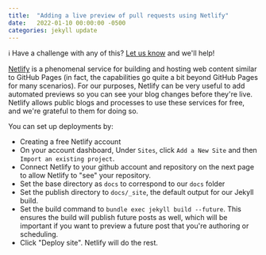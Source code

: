 ```yaml
---
title:  "Adding a live preview of pull requests using Netlify"
date:   2022-01-10 00:00:00 -0500
categories: jekyll update
---
```


:information_source: Have a challenge with any of this? [Let us know](https://github.com/excellalabs/blog-in-a-box/issues/new) and we'll help!

[Netlify](https://www.netlify.com/) is a phenomenal service for building and hosting web content similar to GitHub Pages (in fact, the capabilities go quite a bit beyond GitHub Pages for many scenarios). For our purposes, Netlify can be very useful to add automated previews so you can see your blog changes before they're live. Netlify allows public blogs and processes to use these services for free, and we're grateful to them for doing so.

You can set up deployments by:

* Creating a free Netlify account
* On your account dashboard, Under `Sites`, click `Add a New Site` and then `Import an existing project`.
* Connect Netlify to your github account and repository on the next page to allow Netlify to "see" your repository.
* Set the base directory as `docs` to correspond to our `docs` folder
* Set the publish directory to `docs/_site`, the default output for our Jekyll build.
* Set the build command to `bundle exec jekyll build --future`. This ensures the build will publish future posts as well, which will be important if you want to preview a future post that you're authoring or scheduling.
* Click "Deploy site". Netlify will do the rest.
